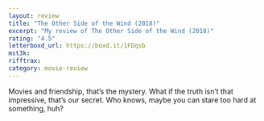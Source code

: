 ```yaml
---
layout: review
title: "The Other Side of the Wind (2018)"
excerpt: "My review of The Other Side of the Wind (2018)"
rating: "4.5"
letterboxd_url: https://boxd.it/1FDqsb
mst3k:
rifftrax:
category: movie-review
---
```


Movies and friendship, that’s the mystery. What if the truth isn’t that impressive, that’s our secret. Who knows, maybe you can stare too hard at something, huh?
